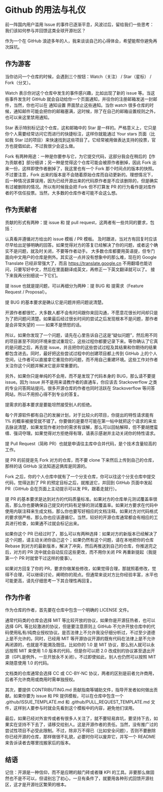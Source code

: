 # Github 的用法与礼仪

前一阵国内用户滥用 Issue 的事件已逐渐平息，风波过后，留给我们一些思考：我们该如何参与并回馈这类全球开源社区？

作为一个在 GitHub 浪迹多年的人，我来谈谈自己的心得体会，希望能帮你避免再次踩坑。

## 作为游客

当你访问一个仓库的时候，会遇到三个按钮：Watch（关注） / Star（星标） / Fork（分叉）。

Watch 表示你对这个仓库中发生的事件感兴趣，比如出现了新的 issue 等。当这些事件发生时 GitHub
就会自动给你一个页面通知，并往你的注册邮箱发送一封邮件，当然，你也可以在 通知设置 界面禁止这些通知。当你 watch
很多仓库的时候，通知邮件可能会把你的邮箱塞满，这时候，除了在自己的邮箱设置规则之外，也可以来这里禁用通知。

Star 表示特别标记这个仓库，这和邮箱中的 Star 是一样的。严格意义上，它只是你个人需要经常访问它而进行的快捷标注，这样你就能通过
Your stars 页面（比如我 Star 过的项目）来快速找到这些项目了。它经常被用做表达支持的投票，官方也提倡如此，不过我很少会这么做。

Fork 有两种用途：一种是你要参与它，为它提交代码，这部分我会在稍后的【作为贡献者】部分细讲；另一种是觉得这个仓库可能会被原作者删掉，因此
Fork 出来一份，这样即使作者删掉了，我这里也有一个 Fork 那个时间点的版本的快照。不过要注意，Fork
出来的版本是不会随着原始仓库而自动更新的。理想情况下，后一种情况该算误用，因为已经开源出来的代码原作者是不应该删除的，但是确实有过被删除的情况。所以有时候我会把
Fork 但不打算发 PR 的行为看作是对库作者的不信任投票。当然，大多数的仓库作者可能不会这么想。

## 作为贡献者

贡献的形式有两种：提 issue 和 提 pull request，这两者有一些共同的要求，包括：

认真看并遵循对方给出的 issue 模板 / PR 模板。 及时跟进，当对方有回复时应该尽早给出足够明确的回答。如果觉得对方的答复已经解决了你的问题，或者这个确实不是问题，就及时关闭，不要等作者动手。
大多数仓库都要用英语提，但专门面向中文用户的仓库是例外。其实这一点并没有想象中的那么难，现在的 Google Translate
已经非常强大了，而且 https://translate.google.cn 不用翻墙也能访问，只要写好中文，然后在里面翻译成英文，再修正一下英文翻译就可以了。
接下来我再分别细说一下它们。

提 issue 也就是提问题，可以再细分为两种：提 BUG 和 提需求（Feature Request / Proposal）。

提 BUG 的基本要求是确认它是问题并把问题说清楚。

开源作者都很忙，大多数人都不会有时间跟你来回沟通，不愿意花很长时间却只是为了把问题问清楚。如果最后经过很长时间的尝试之后发现根本不是问题，那作者是会非常失望的 ——
如果不是愤怒的话。

所以，如果你发现了一个问题，请先在心里告诉自己这是“疑似问题”，然后用不同的项目甚至不同的环境来尝试重现它，这些过程你都要记录下来。等你确认了它真的是问题之后，再去提
issue，并且把你的这些尝试过程及其结果和你期待的结果都包含进去。同时，最好把这些尝试过程中的创建项目都上传到 GitHub
上的个人空间，让作者可以直接拿它重现你的问题，而不用自己重建环境。这些工作对作者关注你这个问题并解决它是非常重要的。

另外，如果你只是单纯的不会用，而不是发现了代码本身的 BUG，那么请不要提 issue。因为 issue 并不是用来请教作者的直通车，你应该去
Stackoverflow 之类的专业问答网站提问。很多开源仓库的作者也同时活跃在 Stackoverflow 等问答网站，所以不用担心得不到专业的答复。

提需求的基本要求是要能坦然接受别人的拒绝。

每个开源软件都有自己的发展计划，对于比较火的项目，你提出的特性请求能有 1%
的概率被接受就不错了。你要做的是要尽可能在第一帖中就把这个请求的来龙去脉说清楚，如果发现作者对你的需求有误解，那么可以回帖解释，但不要胡搅蛮缠、强词夺理。如果觉得对方拒绝得有理，请表示感谢并主动关闭你的特性请求。

提 Pull Request（简称 PR）也就是申请往主库中合并代码，是个技术含量较高的工作。

提 PR 的前提是先 Fork 对方的仓库，而不要 clone 下来然后上传到自己的仓库，那样的话 GitHub 没法知道这俩库是同源的。

Fork 之后，你的个人仓库中就有了一个分支仓库，你可以往这个分支仓库中提交代码，觉得达到了 PR 的预定目标之后，就推送它，并回到
GitHub 页面中发起 PR（GitHub 会在页面上主动提示可以发 PR，跟着走就行）。

提 PR
的基本要求是达到对方的代码质量标准。如果对方的仓库单元测试覆盖率很高，那么你也要确保自己提交的代码有足够的测试覆盖率。如果对方要求在代码中使用内联注释来生成文档，那么你也要写好相应的文档注释。如果对方对代码格式的要求很严格，那么你也应该遵循它。当然，较好的开源仓库通常都会有相应的工具进行检查，如果通不过就会标记出来。

如果你这个 PR 已经过时了，那么可以有两种选择：如果对方的新版本已经解决了这个问题，请主动关闭你自己这个；如果仍然有这个问题，请在本地把你的仓库
Rebase 到对方的最新版本，解决了冲突，然后再推送到自己的仓库，你推送完之后，对方的 PR 流中就会自动反应这些更改，而不用你关闭
PR 再重新提起（我提第一个 PR 时就曾干过这样的傻事）。

如果对方回复了你的 PR，要求你做某些修改，如果觉得合理，那就照着修改，觉得不合理，可以继续讨论，阐明你的观点。但通常来说对方比你经验丰富，水平也可能更高，请先仔细思考一下其合理性再回复。

## 作为作者

作为仓库的作者，首先要在仓库中包含一个明确的 LICENSE 文件。

通常代码类的仓库会选择 MIT 等比较开放的协议，如果你是开源狂热者，也可以选择 GPL 等比较激进的协议，但是要注意原则上 GitHub
不允许开放仓库中的代码使用私有/纯商业授权协议。是否法律上不允许我没仔细分析过，不过至少道德上是不允许的。同时，已经用 MIT
等开源协议开源的既有代码在法律上是不允许再闭源的，也就是不能溯及既往。比如你的 1.0 是 MIT 协议，那么别人就可以永远按照 MIT
来使用 1.0 版本的代码，但是你可以把 2.0 改成别的协议甚至退出开源（GPL是例外，一旦开放永不关闭）。不过即使如此，别人也仍然可以按照
MIT 来随意使用 1.0 的代码。

文档类的仓库通常会选择 CC 或 CC-BY-NC 协议，两者的区别是前者允许商用，后者不允许商用或商用时需单独授权。

其次，要提供 CONTRIBUTING.md 贡献指南等辅助文件，指导开发者如何做出贡献。如果你要为 issue 和 PR 提供模板，可以在仓库中包含一个
.github/ISSUE_TEMPLATE.md 和 .github/PULL_REQUEST_TEMPLATE.md 文件，这样别人要参与时就会先看到这个模板中的内容，避免他们误用。

最后，如果已经对外宣传或者有很多人关注了，就不要轻易弃坑，要坚持下去，如果实在坚持不下去了，请移交给别人。这是开源作者的责任。当然，没有推广过的尝试性项目不必受此限制。不过，除非万不得已（比如安全问题），否则不要删除你已经开源的仓库，那样做很不礼貌，必要时你可以废弃它，并写一个
README 来告诉读者去哪里找搬家后的版本。

## 结语

记住：开源是一种信仰，而不是应聘的敲门砖或者赚 KPI 的工具。非要那么做固然也不是不可以，但请别忘了初心，一旦有条件了，就要用各种形式回馈开源社区，这才是开源社区繁荣的根本。
